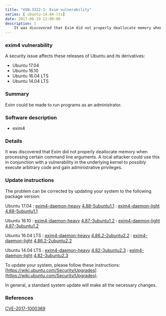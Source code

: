 ```yaml
---
title: "USN-3322-1: Exim vulnerability"
series: [ ubuntu-14.04-lts]
date: 2017-06-19 12:00:00
description: |
    It was discovered that Exim did not properly deallocate memory when processing certain command line arguments. A local attacker could use this in conjunction with a vulnerability in the underlying kernel to possibly execute arbitrary code and gain administrative privileges. 
--- 
```

 
### exim4 vulnerability

A security issue affects these releases of Ubuntu and its derivatives:

* Ubuntu 17.04
* Ubuntu 16.10
* Ubuntu 16.04 LTS
* Ubuntu 14.04 LTS

### Summary

Exim could be made to run programs as an administrator. 

### Software description

* exim4 

### Details

It was discovered that Exim did not properly deallocate memory when processing certain command line arguments. A local attacker could use this in conjunction with a vulnerability in the underlying kernel to possibly execute arbitrary code and gain administrative privileges. 

### Update instructions

The problem can be corrected by updating your system to the following package version:

Ubuntu 17.04
 : [exim4-daemon-heavy](https://launchpad.net/ubuntu/+source/exim4) <span> [4.88-5ubuntu1.1](https://launchpad.net/ubuntu/+source/exim4/4.88-5ubuntu1.1) </span> 
 : [exim4-daemon-light](https://launchpad.net/ubuntu/+source/exim4) <span> [4.88-5ubuntu1.1](https://launchpad.net/ubuntu/+source/exim4/4.88-5ubuntu1.1) </span> 

Ubuntu 16.10
 : [exim4-daemon-heavy](https://launchpad.net/ubuntu/+source/exim4) <span> [4.87-3ubuntu1.2](https://launchpad.net/ubuntu/+source/exim4/4.87-3ubuntu1.2) </span> 
 : [exim4-daemon-light](https://launchpad.net/ubuntu/+source/exim4) <span> [4.87-3ubuntu1.2](https://launchpad.net/ubuntu/+source/exim4/4.87-3ubuntu1.2) </span> 

Ubuntu 16.04 LTS
 : [exim4-daemon-heavy](https://launchpad.net/ubuntu/+source/exim4) <span> [4.86.2-2ubuntu2.2](https://launchpad.net/ubuntu/+source/exim4/4.86.2-2ubuntu2.2) </span> 
 : [exim4-daemon-light](https://launchpad.net/ubuntu/+source/exim4) <span> [4.86.2-2ubuntu2.2](https://launchpad.net/ubuntu/+source/exim4/4.86.2-2ubuntu2.2) </span> 

Ubuntu 14.04 LTS
 : [exim4-daemon-heavy](https://launchpad.net/ubuntu/+source/exim4) <span> [4.82-3ubuntu2.3](https://launchpad.net/ubuntu/+source/exim4/4.82-3ubuntu2.3) </span> 
 : [exim4-daemon-light](https://launchpad.net/ubuntu/+source/exim4) <span> [4.82-3ubuntu2.3](https://launchpad.net/ubuntu/+source/exim4/4.82-3ubuntu2.3) </span> 

To update your system, please follow these instructions: [https://wiki.ubuntu.com/Security/Upgrades](https://wiki.ubuntu.com/Security/Upgrades).

In general, a standard system update will make all the necessary changes. 

### References

 [CVE-2017-1000369](http://people.ubuntu.com/~ubuntu-security/cve/CVE-2017-1000369)
 
